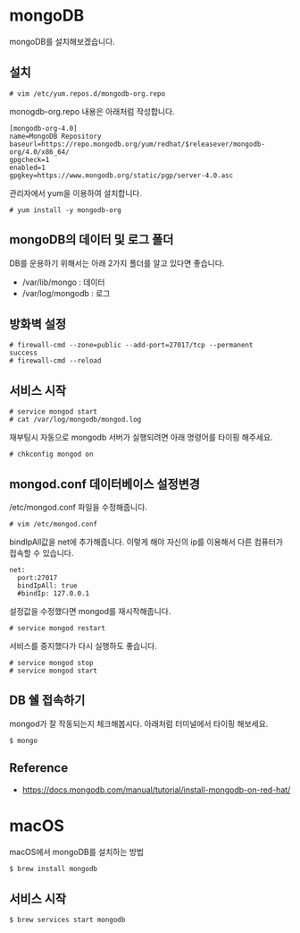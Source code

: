 # mongoDB
mongoDB를 설치해보겠습니다.

## 설치

```
# vim /etc/yum.repos.d/mongodb-org.repo
```

monogdb-org.repo 내용은 아래처럼 작성합니다.
```
[mongodb-org-4.0]
name=MongoDB Repository
baseurl=https://repo.mongodb.org/yum/redhat/$releasever/mongodb-org/4.0/x86_64/
gpgcheck=1
enabled=1
gpgkey=https://www.mongodb.org/static/pgp/server-4.0.asc
```

관리자에서 yum을 이용하여 설치합니다.
```
# yum install -y mongodb-org
```

## mongoDB의 데이터 및 로그 폴더
DB를 운용하기 위해서는 아래 2가지 폴더를 알고 있다면 좋습니다.

- /var/lib/mongo : 데이터
- /var/log/mongodb : 로그

## 방화벽 설정
```
# firewall-cmd --zone=public --add-port=27017/tcp --permanent
success
# firewall-cmd --reload
```

## 서비스 시작
```
# service mongod start
# cat /var/log/mongodb/mongod.log
```

재부팅시 자동으로 mongodb 서버가 실행되려면 아래 명령어를 타이핑 해주세요.
```
# chkconfig mongod on
```

## mongod.conf 데이터베이스 설정변경
/etc/mongod.conf 파일을 수정해줍니다.
```
# vim /etc/mongod.conf
```

bindIpAll값을 net에 추가해줍니다. 이렇게 해야 자신의 ip를 이용해서 다른 컴퓨터가 접속할 수 있습니다.
```
net:
  port:27017
  bindIpAll: true
  #bindIp: 127.0.0.1
```

설정값을 수정했다면 mongod를 재시작해줍니다.
```
# service mongod restart
```

서비스를 중지했다가 다시 실행하도 좋습니다.
```
# service mongod stop
# service mongod start
```

## DB 쉘 접속하기
mongod가 잘 작동되는지 체크해봅시다. 아래처럼 터미널에서 타이핑 해보세요.
```
$ mongo
```

## Reference
- https://docs.mongodb.com/manual/tutorial/install-mongodb-on-red-hat/


# macOS
macOS에서 mongoDB를 설치하는 방법

```bash
$ brew install mongodb
```

## 서비스 시작
```bash
$ brew services start mongodb
```
